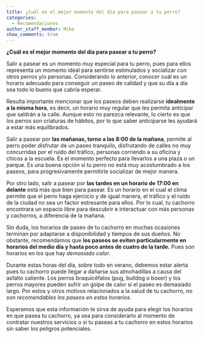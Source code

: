 ```yaml
---
title: ¿Cuál es el mejor momento del día para pasear a tu perro?
categories:
  - Recomendaciones
author_staff_member: Mike
show_comments: true
---
```


**¿Cuál es el mejor momento del día para pasear a tu perro?**

Salir a pasear es un momento muy especial para tu perro, pues para ellos representa un momento ideal para sentirse estimulados y socializar con otros perros y/o personas. Considerando lo anterior, conocer cuál es un horario adecuado para conseguir un paseo de calidad y que su día a día sea todo lo bueno que cabría esperar.

Resulta importante mencionar que los paseos deben realizarse **idealmente a la misma hora**, es decir, un horario muy regular  que les permita anticipar que saldrán a la calle. Aunque esto no parezca relevante, lo cierto es que los perros son criaturas de hábitos, por lo que saber anticiparse les ayudará a estar más equilibrados.

Salir a pasear por **las mañanas, torno a las 8:00 de la mañana**, permite al perro poder disfrutar de un paseo tranquilo, disfrutando de calles no muy concurridas por el ruido del tráfico, personas corriendo a su oficina y chicos a la escuela. Es el momento perfecto para llevarlos a una plaza o un parque. Es una buena opción si tu perro no está muy acostumbrado a los paseos, para progresivamente permitirle socializar de mejor manera.

Por otro lado, salir a pasear por **las tardes en un horario de 17:00 en delante** está más que bien para pasear. Es un horario en el cual el clima permite que el perro haga ejercicio y de igual manera, el tráfico y el ruido de la ciudad no sea un factor estresante para ellos. Por lo cual, tu cachorro encontrara un espacio libre para descubrir e interactuar con más personas y cachorros, a diferencia de la mañana.

Sin duda, los horarios de paseo de tu cachorro en muchas ocasiones terminan por adaptarse a disponibilidad y tiempos de sus dueños. No obstante, recomendamos que **los paseos se eviten particularmente en horarios del medio día y hasta poco antes de cuatro de la tarde.** Pues son horarios en los que hay *demasiado calor*.

Durante estas horas del día, sobre todo en verano, debemos estar alerta pues tu cachorro puede llegar a dañarse sus almohadillas a causa del asfalto caliente. Los perros braquicéfalos (pug, bulldog o boxer) y los perros mayores pueden sufrir un golpe de calor si el paseo es demasiado largo. Por estos y otros motivos relacionados a la salud de tu cachorro, *no son recomendables los paseos en estos horarios*.

Esperamos que esta información te sirva de ayuda para elegir los horarios en que pasea tu cachorro, ya sea para considerarlo al momento de contratar nuestros servicios o si tu paseas a tu cachorro en estos horarios sin saber los peligros potenciales.
